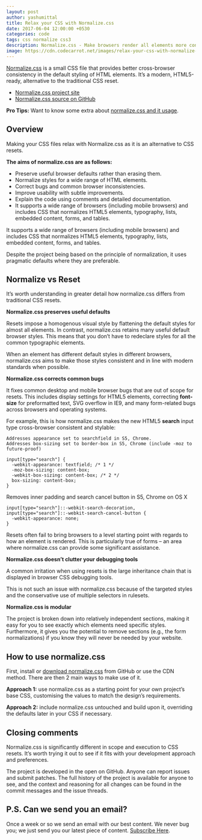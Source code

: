 ```yaml
---
layout: post
author: yashumittal
title: Relax your CSS with Normalize.css
date: 2017-06-04 12:00:00 +0530
categories: code
tags: css normalize css3
description: Normalize.css - Make browsers render all elements more consistently. A small CSS file that provides better cross-browser consistency in the default styling of HTML elements
image: https://cdn.codecarrot.net/images/relax-your-css-with-normalize-css.jpg
---
```


[Normalize.css](//codecarrotnet.github.io/normalize.css/) is a small CSS file that provides better cross-browser consistency in the default styling of HTML elements. It’s a modern, HTML5-ready, alternative to the traditional CSS reset.

*  [Normalize.css project site](//codecarrotnet.github.io/normalize.css/css/normalize.min.css)
*  [Normalize.css source on GitHub](//codecarrotnet.github.io/normalize.css/css/normalize.css)

**Pro Tips:** Want to know some extra about [normalize.css and it usage](/applying-normalize-css-to-relax-your-css-file).

## Overview

Making your CSS files relax with Normalize.css as it is an alternative to CSS resets.

**The aims of normalize.css are as follows:**

*  Preserve useful browser defaults rather than erasing them.
*  Normalize styles for a wide range of HTML elements.
*  Correct bugs and common browser inconsistencies.
*  Improve usability with subtle improvements.
*  Explain the code using comments and detailed documentation.
*  It supports a wide range of browsers (including mobile browsers) and includes CSS that normalizes HTML5 elements, typography, lists, embedded content, forms, and tables.

It supports a wide range of browsers (including mobile browsers) and includes CSS that normalizes HTML5 elements, typography, lists, embedded content, forms, and tables.

Despite the project being based on the principle of normalization, it uses pragmatic defaults where they are preferable.

## Normalize vs Reset

It’s worth understanding in greater detail how normalize.css differs from traditional CSS resets.

**Normalize.css preserves useful defaults**

Resets impose a homogenous visual style by flattening the default styles for almost all elements. In contrast, normalize.css retains many useful default browser styles. This means that you don’t have to redeclare styles for all the common typographic elements.

When an element has different default styles in different browsers, normalize.css aims to make those styles consistent and in line with modern standards when possible.

**Normalize.css corrects common bugs**


It fixes common desktop and mobile browser bugs that are out of scope for resets. This includes display settings for HTML5 elements, correcting **font-size** for preformatted text, SVG overflow in IE9, and many form-related bugs across browsers and operating systems.

For example, this is how normalize.css makes the new HTML5 **search** input type cross-browser consistent and stylable:

```
Addresses appearance set to searchfield in S5, Chrome.
Addresses box-sizing set to border-box in S5, Chrome (include -moz to future-proof)
```

```
input[type="search"] {
  -webkit-appearance: textfield; /* 1 */
  -moz-box-sizing: content-box;
  -webkit-box-sizing: content-box; /* 2 */
  box-sizing: content-box;
}
```


Removes inner padding and search cancel button in S5, Chrome on OS X

```
input[type="search"]::-webkit-search-decoration,
input[type="search"]::-webkit-search-cancel-button {
  -webkit-appearance: none;
}
```

Resets often fail to bring browsers to a level starting point with regards to how an element is rendered. This is particularly true of forms – an area where normalize.css can provide some significant assistance.

**Normalize.css doesn’t clutter your debugging tools**

A common irritation when using resets is the large inheritance chain that is displayed in browser CSS debugging tools.

This is not such an issue with normalize.css because of the targeted styles and the conservative use of multiple selectors in rulesets.

**Normalize.css is modular**

The project is broken down into relatively independent sections, making it easy for you to see exactly which elements need specific styles. Furthermore, it gives you the potential to remove sections (e.g., the form normalizations) if you know they will never be needed by your website.

## How to use normalize.css

First, install or [download normalize.css](//codecarrotnet.github.io/normalize.css/css/normalize.css) from GitHub or use the CDN method. There are then 2 main ways to make use of it.

**Approach 1:** use normalize.css as a starting point for your own project’s base CSS, customising the values to match the design’s requirements.

**Approach 2:** include normalize.css untouched and build upon it, overriding the defaults later in your CSS if necessary.

## Closing comments

Normalize.css is significantly different in scope and execution to CSS resets. It’s worth trying it out to see if it fits with your development approach and preferences.

The project is developed in the open on GitHub. Anyone can report issues and submit patches. The full history of the project is available for anyone to see, and the context and reasoning for all changes can be found in the commit messages and the issue threads.

## P.S. Can we send you an email?

Once a week or so we send an email with our best content. We never bug you; we just send you our latest piece of content. [Subscribe Here](#subscribe).
